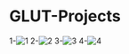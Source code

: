 # GLUT-Projects
1-![1](https://user-images.githubusercontent.com/34274686/53753976-a89e4400-3ec3-11e9-82e6-efce9ae031b0.png)
2-![2](https://user-images.githubusercontent.com/34274686/53754199-47c33b80-3ec4-11e9-86ed-6f80d9d9e621.png)
3-![3](https://user-images.githubusercontent.com/34274686/53754308-996bc600-3ec4-11e9-84db-081e1341b24d.png)
4-![4](https://user-images.githubusercontent.com/34274686/53754367-d1730900-3ec4-11e9-8e87-85a00b1f4973.png)
